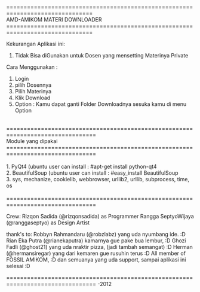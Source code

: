 ===============================================================================<br>
                          AMD-AMIKOM MATERI DOWNLOADER <br>
===============================================================================<br>

Kekurangan Aplikasi ini: <br>
1. Tidak Bisa diGunakan untuk Dosen yang mensetting Materinya Private <br>

Cara Menggunakan : <br>
1. Login <br>
2. pilih Dosennya <br>
3. Pilih Materinya <br>
4. Klik Download <br>
5. Option : Kamu dapat ganti Folder Downloadnya sesuka kamu di menu Option <br>
<br>
================================================================================ <br>
Module yang dipakai <br>
================================================================================ <br>
<br>
1. PyQt4 (ubuntu user can install : #apt-get install python-qt4 <br>
2. BeautifulSoup (ubuntu user can install : #easy_install BeautifulSoup <br>
3. sys, mechanize, cookielib, webbrowser, urllib2, urllib, subprocess, time, os <br>
<br>
================================================================================ <br>

Crew:
Rizqon Sadida (@rizqonsadida) as Programmer
Rangga SeptyoWijaya (@ranggaseptyo) as Design Artist

thank's to:
Robbyn Rahmandaru (@robzlabz) yang uda nyumbang ide. :D
Rian Eka Putra (@rianekaputra) kamarnya gue pake bua lembur, :D
Ghozi Fadli (@ghost21) yang uda nraktir pizza, (jadi tambah semangat) :D
Herman (@hermansiregar) yang dari kemaren gue rusuhin terus :D
All member of FOSSIL AMIKOM, :D
dan semuanya yang uda support, sampai aplikasi ini selesai :D 

================================================================================
-2012
